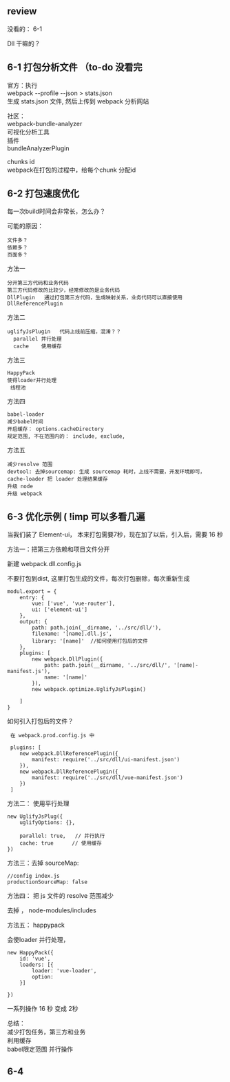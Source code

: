 ## review

没看的： 6-1 

Dll 干嘛的？



## 6-1 打包分析文件 （to-do 没看完

官方：执行   
webpack --profile --json  > stats.json  
生成 stats.json 文件, 然后上传到 webpack 分析网站


社区：  
webpack-bundle-analyzer  
可视化分析工具   
插件  
	bundleAnalyzerPlugin



chunks id  
webpack在打包的过程中，给每个chunk 分配id

## 6-2 打包速度优化

每一次build时间会非常长，怎么办？

可能的原因：

	文件多？
	依赖多？
	页面多？
	
方法一
	
	分开第三方代码和业务代码  
	第三方代码修改的比较少，经常修改的是业务代码  
	DllPlugin   通过打包第三方代码，生成映射关系，业务代码可以直接使用
	DllReferencePlugin   
方法二
	
	uglifyJsPlugin   代码上线前压缩，混淆？？
	  parallel 并行处理
	  cache    使用缓存
方法三 

	HappyPack
	使得loader并行处理
	 线程池
方法四
	
	babel-loader
	减少babel时间
	开启缓存： options.cacheDirectory
	规定范围, 不在范围内的： include, exclude,
	
方法五

	减少resolve 范围
	devtool: 去掉sourcemap: 生成 sourcemap 耗时，上线不需要，开发环境即可， 
	cache-loader 把 loader 处理结果缓存
	升级 node
	升级 webpack
	
## 6-3 优化示例 ( !imp 可以多看几遍


当我们装了 Element-ui， 本来打包需要7秒，现在加了以后，引入后，需要 16 秒

方法一：把第三方依赖和项目文件分开

新建 webpack.dll.config.js

不要打包到dist, 这里打包生成的文件，每次打包删除，每次重新生成

```
modul.export = {
	entry: {
		vue: ['vue', 'vue-router'],
		ui: ['element-ui']
	},
	output: {
		path: path.join(__dirname, '../src/dll/'),
		filename: '[name].dll.js',
		library: '[name]'  //如何使用打包后的文件
	},
	plugins: [
		new webpack.DllPlugin({
			path: path.join(__dirname, '../src/dll/', '[name]-manifest.js'),
			name: '[name]'
		}),
	 	new webpack.optimize.UglifyJsPlugin()
	
	]
}

```
 
 如何引入打包后的文件？
 
 
```
 在 webpack.prod.config.js 中
 
 plugins: [
 	new webpack.DllReferencePlugin({
 		manifest: require('../src/dll/ui-manifest.json')
 	}),
 	new webpack.DllReferencePlugin({
 		manifest: require('../src/dll/vue-manifest.json')
 	})
 ]
```
 
方法二：
使用平行处理

```
new UglifyJsPlug({
	uglifyOptions: {},
	
	parallel: true,   // 并行执行
	cache: true      // 使用缓存
})
```
	
方法三：去掉 sourceMap:

```
//config index.js
productionSourceMap: false
```

方法四： 把 js 文件的 resolve 范围减少

去掉 ， node-modules/includes

方法五： happypack

会使loader 并行处理，

```
new HappyPack({
	id: 'vue',
	loaders: [{
		loader: 'vue-loader',
		option:
	}]

})
```

一系列操作
16 秒 变成 2秒


总结：  
减少打包任务，第三方和业务  
利用缓存  
babel限定范围
并行操作


## 6-4 
